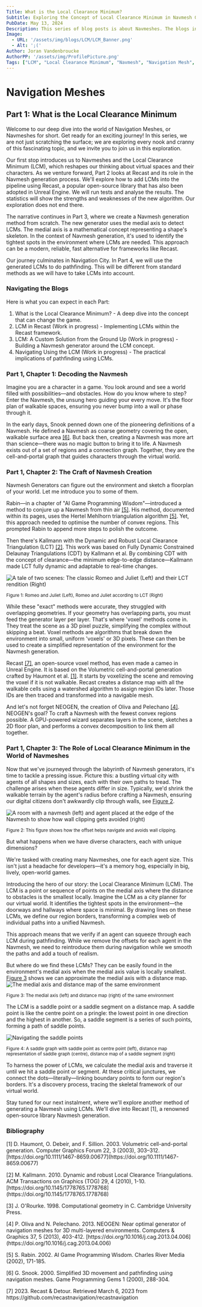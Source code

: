 ```yaml
---
Title: What is the Local Clearance Minimum?
Subtitle: Exploring the Concept of Local Clearance Minimum in Navmesh Generation
PubDate: May 13, 2024
Description: This series of blog posts is about Navmeshes. The blogs introduce you to Local Clearance Minimum (LCM). After this, the blogs look into how to implement the idea of Recast and discuss the pros and cons of the implementation. The series explores an exact Navmesh generation method, which calculates the medial axis to detect LCMs and create a Navmesh with them. Finally, the last blog discusses how this affects navigation and shows its pros and cons.
Image:
  - URL: '/assets/img/blogs/LCM/LCM_Banner.png'
  - Alt: ';('
Author: Joran Vandenbroucke
AuthorPP: '/assets/img/ProfilePicture.png'
Tags: ["LCM", "Local Clearance Minimum", "Navmesh", "Navigation Mesh", "Navmesh Generation", "Pathfinding"]
---
```


# Navigation Meshes
## Part 1: What is the Local Clearance Minimum
Welcome to our deep dive into the world of Navigation Meshes, or Navmeshes for short.
Get ready for an exciting journey!
In this series, we are not just scratching the surface; we are exploring every nook and cranny of this fascinating topic, and we invite you to join us in this exploration.

Our first stop introduces us to Navmeshes and the Local Clearance Minimum (LCM), which reshapes our thinking about virtual spaces and their characters.
As we venture forward, Part 2 looks at Recast and its role in the Navmesh generation process.
We'll explore how to add LCMs into the pipeline using Recast, a popular open-source library that has also been adopted in Unreal Engine.
We will run tests and analyse the results.
The statistics will show the strengths and weaknesses of the new algorithm.
Our exploration does not end there.

The narrative continues in Part 3, where we create a Navmesh generation method from scratch.
The new generator uses the medial axis to detect LCMs.
The medial axis is a mathematical concept representing a shape's skeleton.
In the context of Navmesh generation, it's used to identify the tightest spots in the environment where LCMs are needed.
This approach can be a modern, reliable, fast alternative for frameworks like Recast.

Our journey culminates in Navigation City.
In Part 4, we will use the generated LCMs to do pathfinding.
This will be different from standard methods as we will have to take LCMs into account.

### Navigating the Blogs

Here is what you can expect in each Part:
1. What is the Local Clearance Minimum? - A deep dive into the concept that can change the game.
2. LCM in Recast (Work in progress) - Implementing LCMs within the Recast framework.
3. LCM: A Custom Solution from the Ground Up (Work in progress) - Building a Navmesh generator around the LCM concept.
4. Navigating Using the LCM (Work in progress) - The practical implications of pathfinding using LCMs.

### Part 1, Chapter 1: Decoding the Navmesh

Imagine you are a character in a game.
You look around and see a world filled with possibilities—and obstacles.
How do you know where to step?
Enter the Navmesh, the unsung hero guiding your every move.
It's the floor plan of walkable spaces, ensuring you never bump into a wall or phase through it.

In the early days, Snook penned down one of the pioneering definitions of a Navmesh.
He defined a Navmesh as coarse geometry covering the open, walkable surface area [\[6\]](#6).
But back then, creating a Navmesh was more art than science—there was no magic button to bring it to life.
A Navmesh exists out of a set of regions and a connection graph.
Together, they are the cell-and-portal graph that guides characters through the virtual world.

### Part 1, Chapter 2: The Craft of Navmesh Creation

Navmesh Generators can figure out the environment and sketch a floorplan of your world.
Let me introduce you to some of them.

Rabin—in a chapter of "AI Game Programming Wisdom"—introduced a method to conjure up a Navmesh from thin air [\[5\]](#5).
His method, documented within its pages, uses the Hertel Mehlhorn triangulation algorithm [\[5\]](#5).
Yet, this approach needed to optimise the number of convex regions.
This prompted Rabin to append more steps to polish the outcome.

Then there's Kallmann with the Dynamic and Robust Local Clearance Triangulation (LCT) [\[2\]](#2).
This work was based on Fully Dynamic Constrained Delaunay Triangulations (CDT) by Kallmann et al.
By combining CDT with the concept of clearance—the minimum edge-to-edge distance—Kallmann made LCT fully dynamic and adaptable to real-time changes.

![A tale of two scenes: The classic Romeo and Juliet (Left) and their LCT rendition (Right)](/assets/img/blogs/LCM/LCM_exactMethods.png)

<sub id='F1'>Figure 1: Romeo and Juliet (Left), Romeo and Juliet according to LCT (Right)</sub>

While these "exact" methods were accurate, they struggled with overlapping geometries.
If your geometry has overlapping parts, you must feed the generator layer per layer.
That's where 'voxel' methods come in.
They treat the scene as a 3D pixel puzzle, simplifying the complex without skipping a beat.
Voxel methods are algorithms that break down the environment into small, uniform 'voxels' or 3D pixels.
These can then be used to create a simplified representation of the environment for the Navmesh generation.

Recast [\[7\]](#7), an open-source voxel method, has even made a cameo in Unreal Engine.
It is based on the Volumetric cell-and-portal generation crafted by Haumont et al. [\[1\]](#1).
It starts by voxelizing the scene and removing the voxel if it is not walkable.
Recast creates a distance map with all the walkable cells using a watershed algorithm to assign region IDs later.
Those IDs are then traced and transformed into a navigable mesh.

And let's not forget NEOGEN, the creation of Oliva and Pelechano [\[4\]](#4).
NEOGEN's goal?
To craft a Navmesh with the fewest convex regions possible.
A GPU-powered wizard separates layers in the scene, sketches a 2D floor plan, and performs a convex decomposition to link them all together.

### Part 1, Chapter 3: The Role of Local Clearance Minimum in the World of Navmeshes

Now that we've journeyed through the labyrinth of Navmesh generators, it's time to tackle a pressing issue.
Picture this: a bustling virtual city with agents of all shapes and sizes, each with their own paths to tread.
The challenge arises when these agents differ in size.
Typically, we'd shrink the walkable terrain by the agent's radius before crafting a Navmesh, ensuring our digital citizens don't awkwardly clip through walls, see [Figure 2](#F2).

![A room with a navmesh (left) and agent placed at the edge of the Navmesh to show how wall clipping gets avoided (right)](/assets/img/blogs/LCM/NavMeshOffset.png)

<sub id='F2'>Figure 2: This figure shows how the offset helps navigate and avoids wall clipping.</sub>

But what happens when we have diverse characters, each with unique dimensions?

We're tasked with creating many Navmeshes, one for each agent size.
This isn't just a headache for developers—it's a memory hog, especially in big, lively, open-world games.

Introducing the hero of our story: the Local Clearance Minimum (LCM).
The LCM is a point or sequence of points on the medial axis where the distance to obstacles is the smallest locally.
Imagine the LCM as a city planner for our virtual world.
It identifies the tightest spots in the environment—the doorways and hallways where space is minimal.
By drawing lines on these LCMs, we define our region borders, transforming a complex web of individual paths into a unified Navmesh.

This approach means that we verify if an agent can squeeze through each LCM during pathfinding.
While we remove the offsets for each agent in the Navmesh, we need to reintroduce them during navigation while we smooth the paths and add a touch of realism.

But where do we find these LCMs?
They can be easily found in the environment's medial axis when the medial axis value is locally smallest.
[Figure 3](#F3) shows we can approximate the medial axis with a distance map.
![The medial axis and distance map of the same environment]( /assets/img/blogs/LCM/LCM_medialDistance.png)

<sub id=”F3”>Figure 3: The medial axis (left) and distance map (right) of the same environment</sub>

The LCM is a saddle point or a saddle segment on a distance map.
A saddle point is like the centre point on a pringle: the lowest point in one direction and the highest in another.
So, a saddle segment is a series of such points, forming a path of saddle points.

![Navigating the saddle points](/assets/img/blogs/LCM/SaddlePointSegment.png)

<sub>Figure 4: A saddle graph with saddle point as centre point (left), distance map representation of saddle graph (centre), distance map of a saddle segment (right)</sub>

To harness the power of LCMs, we calculate the medial axis and traverse it until we hit a saddle point or segment.
At these critical junctures, we connect the dots—literally—linking boundary points to form our region's borders.
It's a discovery process, tracing the skeletal framework of our virtual world.

Stay tuned for our next instalment, where we'll explore another method of generating a Navmesh using LCMs.
We'll dive into Recast [1], a renowned open-source library Navmesh generation.

### Bibliography

<p id='1'>[1] D. Haumont, O. Debeir, and F. Sillion. 2003. Volumetric cell-and-portal generation. Computer Graphics Forum 22, 3 (2003), 303–312. [https://doi.org/10.1111/1467-8659.00677](https://doi.org/10.1111/1467-8659.00677)</p>
<p id='2'>[2] M. Kallmann. 2010. Dynamic and robust Local Clearance Triangulations. ACM Transactions on Graphics (TOG) 29, 4 (2010), 1-10. [https://doi.org/10.1145/1778765.1778768](https://doi.org/10.1145/1778765.1778768)</p>
<p id='3'>[3] J. O'Rourke. 1998. Computational geometry in C. Cambridge University Press.</p>
<p id='4'>[4] P. Oliva and N. Pelechano. 2013. NEOGEN: Near optimal generator of navigation meshes for 3D multi-layered environments. Computers & Graphics 37, 5 (2013), 403-412. [https://doi.org/10.1016/j.cag.2013.04.006](https://doi.org/10.1016/j.cag.2013.04.006)</p>
<p id='5'>[5] S. Rabin. 2002. AI Game Programming Wisdom. Charles River Media (2002), 171-185.</p>
<p id='6'>[6] G. Snook. 2000. Simplified 3D movement and pathfinding using navigation meshes. Game Programming Gems 1 (2000), 288-304.</p>
<p id='7'>[7] 2023. Recast & Detour. Retrieved March 6, 2023 from https://github.com/recastnavigation/recastnavigation</p>
